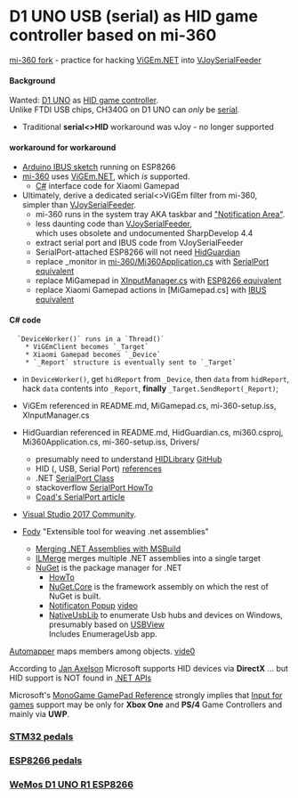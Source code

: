 ---
---

# D1 UNO USB (serial) as HID game controller based on mi-360
[mi-360 fork](https://github.com/blekenbleu/mi-360) - practice for hacking [ViGEm.NET](https://github.com/ViGEm/ViGEm.NET) into [VJoySerialFeeder](https://github.com/Cleric-K/vJoySerialFeeder)  

#### Background
Wanted: [D1 UNO](ESPDuino) as [HID game controller](../pedals/ESP8266).  
Unlike FTDI USB chips, CH340G on D1 UNO can *only* be [serial](https://github.com/Microsoft/Windows-universal-samples/tree/master/Samples/CustomSerialDeviceAccess).
* Traditional __serial<>HID__ workaround was vJoy - no longer supported
#### workaround for workaround
* [Arduino IBUS sketch](https://github.com/Cleric-K/vJoySerialFeeder/tree/master/Arduino/Joystick) running on ESP8266
* [mi-360](https://github.com/blekenbleu/mi-360) uses [ViGEm.NET](https://github.com/ViGEm/ViGEm.NET), which *is* supported.
    * [C#](https://en.wikipedia.org/wiki/C_Sharp_(programming_language)) interface code for Xiaomi Gamepad
* Ultimately, derive a dedicated serial<>ViGEm filter from mi-360,  
    simpler than [VJoySerialFeeder](VJoySerialFeeder).
    * mi-360 runs in the system tray AKA taskbar and ["Notification Area"](https://www.howtogeek.com/75510/beginner-how-to-customize-and-tweak-your-system-tray-icons-in-windows-7/).
    * less daunting code than [VJoySerialFeeder](vJoySFinstall),  
      which uses obsolete and undocumented SharpDevelop 4.4
    * extract serial port and IBUS code from VJoySerialFeeder
    * SerialPort-attached ESP8266 will not need [HidGuardian](https://github.com/blekenbleu/mi-360/blob/master/Source/mi-360/HidGuardian.cs)
    * replace _monitor in [mi-360/Mi360Application.cs](https://github.com/blekenbleu/mi-360/blob/master/Source/mi-360/Mi360Application.cs)
      with [SerialPort equivalent](https://github.com/Microsoft/Windows-universal-samples/blob/master/Samples/CustomSerialDeviceAccess/cs/Scenario1_ConnectDisconnect.xaml.cs)
    * replace MiGamepad in [XInputManager.cs](https://github.com/blekenbleu/mi-360/blob/master/Source/mi-360/XInputManager.cs) with
  [ESP8266 equivalent](https://github.com/Microsoft/Windows-universal-samples/blob/master/Samples/CustomSerialDeviceAccess/cs/EventHandlerForDevice.cs)
    * replace Xiaomi Gamepad actions in [MiGamepad.cs] with [IBUS equivalent](https://github.com/Cleric-K/vJoySerialFeeder/blob/master/vJoySerialFeeder/SerialProtocols/IbusReader.cs)

#### C# code
      `DeviceWorker()` runs in a `Thread()`
        * ViGEmClient becomes `_Target`
        * Xiaomi Gamepad becomes `_Device`
        * `_Report` structure is eventually sent to `_Target`
* in `DeviceWorker()`, get `hidReport` from `_Device`, then `data` from `hidReport`,  
  hack `data` contents into `_Report`, __finally__ `_Target.SendReport(_Report)`;
* ViGEm referenced in README.md, MiGamepad.cs, mi-360-setup.iss, XInputManager.cs
* HidGuardian referenced in README.md, HidGuardian.cs, mi360.csproj,
      Mi360Application.cs, mi-360-setup.iss, Drivers/

    * presumably need to understand [HIDLibrary](https://www.nuget.org/packages/HidLibrary/) [GitHub](https://github.com/mikeobrien/HidLibrary)
    * HID (, USB, Serial Port) [references](http://janaxelson.com/hidpage.htm)  
    * .NET [SerialPort Class](https://docs.microsoft.com/en-us/dotnet/api/system.io.ports.serialport)
    * stackoverflow [SerialPort HowTo](https://stackoverflow.com/questions/1243070/how-to-read-and-write-from-the-serial-port)
    * [Coad's SerialPort article](https://blogs.msmvps.com/coad/2005/03/23/serialport-rs-232-serial-com-port-in-c-net/)

* [Visual Studio 2017 Community](https://visualstudio.microsoft.com/vs/community/).
* [Fody](https://github.com/Fody/Fody) "Extensible tool for weaving .net assemblies"
   * [Merging .NET Assemblies with MSBuild](https://peteris.rocks/blog/merging-net-assemblies-with-msbuild/)
   * [ILMerge](https://www.nuget.org/packages/ilmerge) merges multiple .NET assemblies into a single target
   * [NuGet](https://www.nuget.org/) is the package manager for .NET
       * [HowTo](https://docs.microsoft.com/en-us/nuget/quickstart/install-and-use-a-package-in-visual-studio)
       * [NuGet.Core](https://www.nuget.org/packages/NuGet.Core/) is the framework assembly on which the rest of NuGet is built.
       * [Notificaton Popup](https://www.nuget.org/packages/Tulpep.NotificationWindow/) [video](https://www.youtube.com/watch?v=CQowDMoTdNg)
       * [NativeUsbLib](https://github.com/DerekGn/NativeUsbLib) to enumerate Usb hubs and devices on Windows,  
         presumably based on [USBView](https://docs.microsoft.com/en-us/windows-hardware/drivers/debugger/usbview)  
          Includes EnumerageUsb app.   

[Automapper](http://docs.automapper.org/en/stable/index.html) maps members among objects.  [vide0](https://www.youtube.com/watch?v=7xQm0EH8S0o)

According to [Jan Axelson](http://janaxelson.com/hidpage.htm) Microsoft supports HID devices via **DirectX**
... but HID support is NOT found in [.NET APIs](
https://docs.microsoft.com/en-us/dotnet/api/index?view=netframework-4.7.2)

Microsoft's [MonoGame GamePad Reference](https://docs.microsoft.com/en-us/xamarin/graphics-games/monogame/input) strongly implies that [Input for games](https://docs.microsoft.com/en-us/windows/uwp/gaming/input-for-games) support may be only for **Xbox One** and **PS/4** Game Controllers and mainly via **UWP**.

### [STM32 pedals](pedals/STM32)
### [ESP8266 pedals](pedals/ESP8266) 
### [WeMos D1 UNO R1 ESP8266](ESPDuino)

